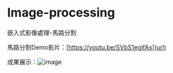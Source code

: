 # Image-processing
嵌入式影像處理-馬路分割

馬路分割Demo影片：[https://youtu.be/SVbS1egjfAs](url)

成果展示：![image](https://github.com/user-attachments/assets/9b96714c-0231-4148-a0df-f6ad84414ad2)


